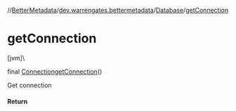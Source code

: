 //[BetterMetadata](../../../index.md)/[dev.warrengates.bettermetadata](../index.md)/[Database](index.md)/[getConnection](get-connection.md)

# getConnection

[jvm]\

final [Connection](https://docs.oracle.com/javase/8/docs/api/java/sql/Connection.html)[getConnection](get-connection.md)()

Get connection

#### Return
